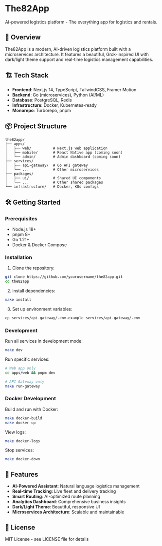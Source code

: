 # The82App

AI-powered logistics platform - The everything app for logistics and rentals.

## 🚀 Overview

The82App is a modern, AI-driven logistics platform built with a microservices architecture. It features a beautiful, Grok-inspired UI with dark/light theme support and real-time logistics management capabilities.

## 🏗️ Tech Stack

- **Frontend**: Next.js 14, TypeScript, TailwindCSS, Framer Motion
- **Backend**: Go (microservices), Python (AI/ML)
- **Database**: PostgreSQL, Redis
- **Infrastructure**: Docker, Kubernetes-ready
- **Monorepo**: Turborepo, pnpm

## 📦 Project Structure

```
the82app/
├── apps/
│   ├── web/          # Next.js web application
│   ├── mobile/       # React Native app (coming soon)
│   └── admin/        # Admin dashboard (coming soon)
├── services/
│   ├── api-gateway/  # Go API gateway
│   └── ...           # Other microservices
├── packages/
│   ├── ui/           # Shared UI components
│   └── ...           # Other shared packages
└── infrastructure/   # Docker, K8s configs
```

## 🛠️ Getting Started

### Prerequisites

- Node.js 18+
- pnpm 8+
- Go 1.21+
- Docker & Docker Compose

### Installation

1. Clone the repository:
```bash
git clone https://github.com/yourusername/the82app.git
cd the82app
```

2. Install dependencies:
```bash
make install
```

3. Set up environment variables:
```bash
cp services/api-gateway/.env.example services/api-gateway/.env
```

### Development

Run all services in development mode:
```bash
make dev
```

Run specific services:
```bash
# Web app only
cd apps/web && pnpm dev

# API Gateway only
make run-gateway
```

### Docker Development

Build and run with Docker:
```bash
make docker-build
make docker-up
```

View logs:
```bash
make docker-logs
```

Stop services:
```bash
make docker-down
```

## 🎨 Features

- **AI-Powered Assistant**: Natural language logistics management
- **Real-time Tracking**: Live fleet and delivery tracking
- **Smart Routing**: AI-optimized route planning
- **Analytics Dashboard**: Comprehensive business insights
- **Dark/Light Theme**: Beautiful, responsive UI
- **Microservices Architecture**: Scalable and maintainable

## 📝 License

MIT License - see LICENSE file for details
